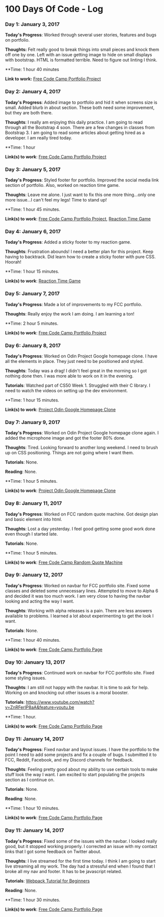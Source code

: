 # 100 Days Of Code - Log

### Day 1: January 3, 2017

**Today's Progress**: Worked through several user stories, features and bugs on portfolio.

**Thoughts:** Felt really good to break things into small pieces and knock them off one by one. Left with an issue getting image to hide on small displays with bootstrap. HTML is formatted terrible. Need to figure out linting I think.

**Time: 1 hour 40 minutes

**Link to work:** [Free Code Camp Portfolio Project](https://larrytooley.github.io/larrytooley.com/)

### Day 2: January 4, 2017

**Today's Progress**: Added image to portfolio and hid it when screens size is small. Added blurb in about section. These both need some improvement, but they are both there.

**Thoughts**: I really am enjoying this daily practice. I am going to read through all the Bootstrap 4 soon. There are a few changes in classes from Bootstrap 3. I am going to read some articles about getting hired as a developer. I am really tired today.

**Time: 1 hour

**Link(s) to work**: [Free Code Camp Portfolio Project](https://larrytooley.github.io/larrytooley.com/)

### Day 3: January 5, 2017

**Today's Progress**: Styled footer for portfolio. Improved the social media link section of portfolio. Also, worked on reaction time game.

**Thoughts**: Leave me alone. I just want to fix this one more thing...only one more issue...I can't feel my legs! Time to stand up!

**Time: 1 hour 45 minutes.

**Link(s) to work**: [Free Code Camp Portfolio Project](https://larrytooley.github.io/larrytooley.com/), [Reaction Time Game](https://larrytooley.github.io/Reaction_Game/)

### Day 4: January 6, 2017

**Today's Progress**: Added a sticky footer to my reaction game.

**Thoughts**: Frustration abounds! I need a better plan for this project. Keep having to backtrack. Did learn how to create a sticky footer with pure CSS. Hoorah!

**Time: 1 hour 15 minutes.

**Link(s) to work**: [Reaction Time Game](https://larrytooley.github.io/Reaction_Game/)

### Day 5: January 7, 2017

**Today's Progress**: Made a lot of improvements to my FCC portfolio.

**Thoughts**: Really enjoy the work I am doing. I am learning a ton!

**Time: 2 hour 5 minutes.

**Link(s) to work**: [Free Code Camp Portfolio Project](https://larrytooley.github.io/larrytooley.com/)

### Day 6: January 8, 2017

**Today's Progress**: Worked on Odin Project Google homepage clone. I have all the elements in place. They just need to be positioned and styled.

**Thoughts**: Today was a drag! I didn't feel great in the morning so I got nothing done then. I was more able to work on it in the evening.

**Tutorials**: Watched part of CS50 Week 1. Struggled with their C library. I need to watch the videos on setting up the dev environment.

**Time: 1 hour 15 minutes.

**Link(s) to work**: [Project Odin Google Homepage Clone](https://larrytooley.github.io/google-homepage/)

### Day 7: January 9, 2017

**Today's Progress**: Worked on Odin Project Google homepage clone again. I added the microphone image and got the footer 80% done.

**Thoughts**: Tired. Looking forward to another long weekend. I need to brush up on CSS positioning. Things are not going where I want them.

**Tutorials**: None.

**Reading**: None.

**Time: 1 hour 5 minutes.

**Link(s) to work**: [Project Odin Google Homepage Clone](https://larrytooley.github.io/google-homepage/)

### Day 8: January 11, 2017

**Today's Progress**: Worked on FCC random quote machine. Got design plan and basic element into html.

**Thoughts**: Lost a day yesterday. I feel good getting some good work done even though I started late.

**Tutorials**: None.

**Time: 1 hour 5 minutes.

**Link(s) to work**: [Free Code Camp Random Quote Machine](https://larrytooley.github.io/random-quote-machine/)

### Day 9: January 12, 2017

**Today's Progress**: Worked on navbar for FCC portfolio site. Fixed some classes and deleted some unnecessary lines. Attempted to move to Alpha 6 and decided it was too much work. I am very close to having the navbar looking and acting the way I want. 

**Thoughts**: Working with alpha releases is a pain. There are less answers available to problems. I learned a lot about experimenting to get the look I want.

**Tutorials**: None.

**Time: 1 hour 40 minutes.

**Link(s) to work**: [Free Code Camp Portfolio Page](https://larrytooley.github.io/larrytooley.com/)

### Day 10: January 13, 2017

**Today's Progress**: Continued work on navbar for FCC portfolio site. Fixed some styling issues.

**Thoughts**: I am still not happy with the navbar. It is time to ask for help. Working on and knocking out other issues is a moral booster.

**Tutorials**: https://www.youtube.com/watch?v=ZnRFerIP8aA&feature=youtu.be

**Time: 1 hour.

**Link(s) to work**: [Free Code Camp Portfolio Page](https://larrytooley.github.io/larrytooley.com/)

### Day 11: January 14, 2017

**Today's Progress**: Fixed navbar and layout issues. I have the portfolio to the point I need to add some projects and fix a couple of bugs. I submitted it to FCC, Reddit, Facebook, and my Discord channels for feedback.

**Thoughts**: Feeling pretty good about my ability to use certain tools to make stuff look the way I want. I am excited to start populating the projects section as I continue on.

**Tutorials**: None.

**Reading**: None.

**Time: 1 hour 10 minutes.

**Link(s) to work**: [Free Code Camp Portfolio Page](https://larrytooley.github.io/larrytooley.com/)

### Day 11: January 14, 2017

**Today's Progress**: Fixed some of the issues with the navbar. I looked really good, but it stopped working properly. I corrected an issue with my contact links that I got some feedback on Twitter about.

**Thoughts**: I live streamed for the first time today. I think I am going to start live streaming all my work. The day had a stressful end when I found that I broke all my nav and footer. It has to be javascript related.

**Tutorials**: [Webpack Tutorial for Beginners](https://www.youtube.com/playlist?list=PL4cUxeGkcC9iTQ3J5oa6orDIMQKKxl8dC)

**Reading**: None.

**Time: 1 hour 30 minutes.

**Link(s) to work**: [Free Code Camp Portfolio Page](https://larrytooley.github.io/larrytooley.com/)

<!--
### Day 1: June 27, Monday

**Today's Progress**: I've gone through many exercises on FreeCodeCamp.

**Thoughts** I've recently started coding, and it's a great feeling when I finally solve an algorithm challenge after a lot of attempts and hours spent.

**Link(s) to work**
1. [Find the Longest Word in a String](https://www.freecodecamp.com/challenges/find-the-longest-word-in-a-string)
2. [Title Case a Sentence](https://www.freecodecamp.com/challenges/title-case-a-sentence)
-->
